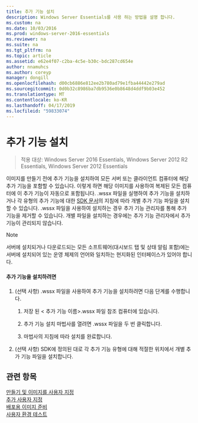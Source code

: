 ```yaml
---
title: 추가 기능 설치
description: Windows Server Essentials를 사용 하는 방법을 설명 합니다.
ms.custom: na
ms.date: 10/03/2016
ms.prod: windows-server-2016-essentials
ms.reviewer: na
ms.suite: na
ms.tgt_pltfrm: na
ms.topic: article
ms.assetid: e62e4f07-c2ba-4c5e-b30c-bdc287cd654e
author: nnamuhcs
ms.author: coreyp
manager: dongill
ms.openlocfilehash: d00cb6886e812ee2b780ad79e1fba44442e279ad
ms.sourcegitcommit: 0d0b32c8986ba7db9536e0b8648d4ddf9b03e452
ms.translationtype: MT
ms.contentlocale: ko-KR
ms.lasthandoff: 04/17/2019
ms.locfileid: "59833074"
---
```

# <a name="install-add-ins"></a>추가 기능 설치

>적용 대상: Windows Server 2016 Essentials, Windows Server 2012 R2 Essentials, Windows Server 2012 Essentials

이미지를 만들기 전에 추가 기능을 설치하여 모든 서버 또는 클라이언트 컴퓨터에 해당 추가 기능을 포함할 수 있습니다. 이렇게 하면 해당 이미지를 사용하여 복제된 모든 컴퓨터에 이 추가 기능이 자동으로 포함됩니다. .wssx 파일을 실행하여 추가 기능을 설치하거나 각 유형의 추가 기능에 대한 [SDK 문서](https://go.microsoft.com/fwlink/?LinkID=248648)의 지침에 따라 개별 추가 기능 파일을 설치할 수 있습니다. .wssx 파일을 사용하여 설치하는 경우 추가 기능 관리자를 통해 추가 기능을 제거할 수 있습니다. 개별 파일을 설치하는 경우에는 추가 기능 관리자에서 추가 기능이 관리되지 않습니다.  
  
> [!NOTE]
>  서버에 설치되거나 다운로드되는 모든 소프트웨어(대시보드 탭 및 상태 알림 포함)에는 서버에 설치되어 있는 운영 체제의 언어와 일치하는 현지화된 인터페이스가 있어야 합니다.  
  
#### <a name="to-install-an-add-in"></a>추가 기능을 설치하려면  
  
1.  (선택 사항) .wssx 파일을 사용하여 추가 기능을 설치하려면 다음 단계를 수행합니다.  
  
    1.  저장 된 < 추가 기능 이름\>.wssx 파일 참조 컴퓨터에 있습니다.  
  
    2.  추가 기능 설치 마법사를 열려면 .wssx 파일을 두 번 클릭합니다.  
  
    3.  마법사의 지침에 따라 설치를 완료합니다.  
  
2.  (선택 사항) SDK에 정의된 대로 각 추가 기능 유형에 대해 적절한 위치에서 개별 추가 기능 파일을 설치합니다.  
  
## <a name="see-also"></a>관련 항목  
 [만들기 및 이미지를 사용자 지정](Creating-and-Customizing-the-Image.md)   
 [추가 사용자 지정](Additional-Customizations.md)   
 [배포용 이미지 준비](Preparing-the-Image-for-Deployment.md)   
 [사용자 환경 테스트](Testing-the-Customer-Experience.md)